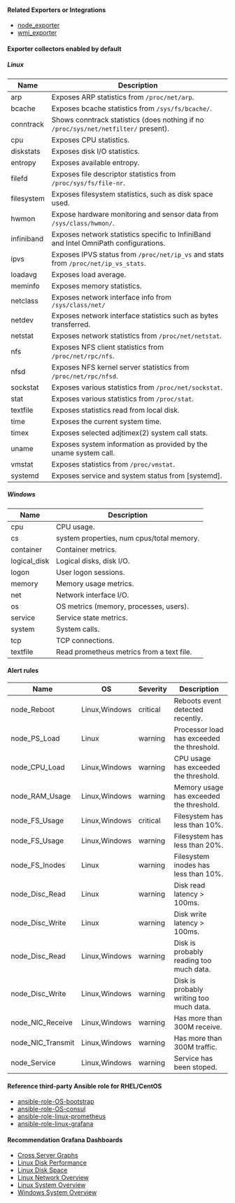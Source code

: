 #### Related Exporters or Integrations
- [node_exporter](https://github.com/prometheus/node_exporter)
- [wmi_exporter](https://github.com/martinlindhe/wmi_exporter)

#### Exporter collectors enabled by default

##### Linux
Name     | Description 
---------|-------------
arp | Exposes ARP statistics from `/proc/net/arp`.
bcache | Exposes bcache statistics from `/sys/fs/bcache/`.
conntrack | Shows conntrack statistics (does nothing if no `/proc/sys/net/netfilter/` present).
cpu | Exposes CPU statistics.
diskstats | Exposes disk I/O statistics.
entropy | Exposes available entropy.
filefd | Exposes file descriptor statistics from `/proc/sys/fs/file-nr`.
filesystem | Exposes filesystem statistics, such as disk space used.
hwmon | Expose hardware monitoring and sensor data from `/sys/class/hwmon/`.
infiniband | Exposes network statistics specific to InfiniBand and Intel OmniPath configurations.
ipvs | Exposes IPVS status from `/proc/net/ip_vs` and stats from `/proc/net/ip_vs_stats`.
loadavg | Exposes load average.
meminfo | Exposes memory statistics.
netclass | Exposes network interface info from `/sys/class/net/`
netdev | Exposes network interface statistics such as bytes transferred.
netstat | Exposes network statistics from `/proc/net/netstat`.
nfs | Exposes NFS client statistics from `/proc/net/rpc/nfs`.
nfsd | Exposes NFS kernel server statistics from `/proc/net/rpc/nfsd`.
sockstat | Exposes various statistics from `/proc/net/sockstat`.
stat | Exposes various statistics from `/proc/stat`.
textfile | Exposes statistics read from local disk.
time | Exposes the current system time.
timex | Exposes selected adjtimex(2) system call stats.
uname | Exposes system information as provided by the uname system call.
vmstat | Exposes statistics from `/proc/vmstat`.
systemd | Exposes service and system status from [systemd].

##### Windows
Name     | Description 
---------|-------------
cpu | CPU usage.
cs | system properties, num cpus/total memory.
container | Container metrics.
logical_disk | Logical disks, disk I/O.
logon | User logon sessions.
memory | Memory usage metrics.
net | Network interface I/O.
os | OS metrics (memory, processes, users).
service | Service state metrics.
system | System calls.
tcp | TCP connections.
textfile | Read prometheus metrics from a text file.

#### Alert rules
Name|OS|Severity|Description
-|-|-|-
node_Reboot|Linux,Windows|critical|Reboots event detected recently.
node_PS_Load|Linux|warning|Processor load has exceeded the threshold.
node_CPU_Load|Linux,Windows|warning|CPU usage has exceeded the threshold.
node_RAM_Usage|Linux,Windows|warning|Memory usage has exceeded the threshold.
node_FS_Usage|Linux,Windows|critical|Filesystem has less than 10%.
node_FS_Usage|Linux,Windows|warning|Filesystem has less than 20%.
node_FS_Inodes|Linux|warning|Filesystem inodes has less than 10%.
node_Disc_Read|Linux|warning|Disk read latency > 100ms.
node_Disc_Write|Linux|warning|Disk write latency > 100ms.
node_Disc_Read|Linux,Windows|warning|Disk is probably reading too much data.
node_Disc_Write|Linux,Windows|warning|Disk is probably writing too much data.
node_NIC_Receive|Linux,Windows|warning|Has more than 300M receive.
node_NIC_Transmit|Linux,Windows|warning|Has more than 300M traffic.
node_Service|Linux,Windows|warning|Service has been stoped.

#### Reference third-party Ansible role for RHEL/CentOS
- [ansible-role-OS-bootstrap](https://github.com/goldstrike77/ansible-role-OS-bootstrap)
- [ansible-role-OS-consul](https://github.com/goldstrike77/ansible-role-OS-consul)
- [ansible-role-linux-prometheus](https://github.com/goldstrike77/ansible-role-linux-prometheus)
- [ansible-role-linux-grafana](https://github.com/goldstrike77/ansible-role-linux-grafana)

#### Recommendation Grafana Dashboards
- [Cross Server Graphs](https://raw.githubusercontent.com/goldstrike77/Screenshots/master/Grafana/Universal/Cross_Server_Graphs.png)
- [Linux Disk Performance](https://raw.githubusercontent.com/goldstrike77/Screenshots/master/Grafana/OperatingSystem/Linux_Disk_Performance.png)
- [Linux Disk Space](https://raw.githubusercontent.com/goldstrike77/Screenshots/master/Grafana/OperatingSystem/Linux_Disk_Space.png)
- [Linux Network Overview](https://raw.githubusercontent.com/goldstrike77/Screenshots/master/Grafana/OperatingSystem/Linux_Network_Overview.png)
- [Linux System Overview](https://raw.githubusercontent.com/goldstrike77/Screenshots/master/Grafana/OperatingSystem/Linux_System_Overview.png)
- [Windows System Overview](https://raw.githubusercontent.com/goldstrike77/Screenshots/master/Grafana/OperatingSystem/Windows_System_Overview.png)